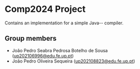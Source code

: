 # Comp2024 Project

Contains an implementation for a simple Java-- compiler.

## Group members

- João Pedro Seabra Pedrosa Botelho de Sousa (up202106996@edu.fe.up.pt)
- João Pedro Oliveira Sequeira (up202108823@edu.fe.up.pt)
